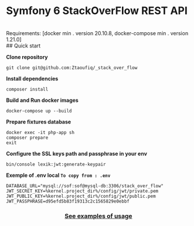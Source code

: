 
# Symfony 6 StackOverFlow REST API
<br/>  
Requirements: [docker min . version 20.10.8, docker-compose min . version 1.21.0]  
<br/>   
## Quick start  

**Clone repository**

```  
git clone git@github.com:Ztaoufiq/_stack_over_flow  
```  

**Install dependencies**

```  
composer install  
```

**Build and Run docker images**

```  
docker-compose up --build
```  

**Prepare fixtures database**

```  
docker exec -it php-app sh
composer prepare
exit
``` 
**Configure the SSL keys path and passphrase in your env**
```  
bin/console lexik:jwt:generate-keypair
```
**Exemple of .env local `To copy from : .env`**
```
DATABASE_URL="mysql://sof:sof@mysql-db:3306/stack_over_flow"
JWT_SECRET_KEY=%kernel.project_dir%/config/jwt/private.pem
JWT_PUBLIC_KEY=%kernel.project_dir%/config/jwt/public.pem
JWT_PASSPHRASE=d95efd5b83f19313c2c1565829e0ebbf
```

<h3 align="center">  
<a href="EXAMPLES.md">See examples of usage</a>  
</h3>  

<strong>  
</strong>